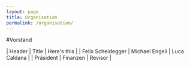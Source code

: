 ```yaml
---
layout: page
title: Organisation
permalink: /organisation/
---
```


#Vorstand

| Header      | Title       | Here's this   |
| Felix Scheidegger | Michael Engeli | Luca Caldana |
| Präsident   | Finanzen        | Revisor    |

